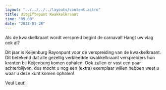 ```yaml
---
layout: "../../../../layouts/content.astro"
title: Uitgiftepunt Kwakkelkraant
time: "09.00"
date: "2023-01-28"
---
```


Als de kwakkelkraant wordt verspreid begint de carnaval!
Hangt uw vlag ook al?

Dit jaar is Keijenburg Rayonpunt voor de verspreiding van de kwakkelkraant.
Dit betekend dat alle gezellig verkleedde kwakkelkraant verspreiders hun kranten bij Keijenburg komen ophalen.
Ook zullen er vast een paar achterblijven, dus mocht u nog een (extra) exemplaar willen hebben weet u waar u deze kunt komen ophalen!

Veul Leut!
